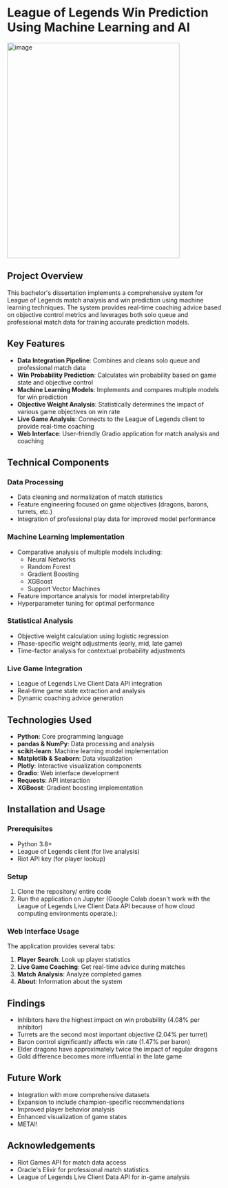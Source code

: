 # League of Legends Win Prediction Using Machine Learning and AI
<img width="400" height="500" alt="image" src="https://github.com/user-attachments/assets/3a0f5ae9-4f38-45b5-87af-788933a01cc0" />

## Project Overview
This bachelor's dissertation implements a comprehensive system for League of Legends match analysis and win prediction using machine learning techniques. The system provides real-time coaching advice based on objective control metrics and leverages both solo queue and professional match data for training accurate prediction models.

## Key Features
- **Data Integration Pipeline**: Combines and cleans solo queue and professional match data
- **Win Probability Prediction**: Calculates win probability based on game state and objective control
- **Machine Learning Models**: Implements and compares multiple models for win prediction
- **Objective Weight Analysis**: Statistically determines the impact of various game objectives on win rate
- **Live Game Analysis**: Connects to the League of Legends client to provide real-time coaching
- **Web Interface**: User-friendly Gradio application for match analysis and coaching

## Technical Components

### Data Processing
- Data cleaning and normalization of match statistics
- Feature engineering focused on game objectives (dragons, barons, turrets, etc.)
- Integration of professional play data for improved model performance

### Machine Learning Implementation
- Comparative analysis of multiple models including:
  - Neural Networks
  - Random Forest
  - Gradient Boosting
  - XGBoost
  - Support Vector Machines
- Feature importance analysis for model interpretability
- Hyperparameter tuning for optimal performance

### Statistical Analysis
- Objective weight calculation using logistic regression
- Phase-specific weight adjustments (early, mid, late game)
- Time-factor analysis for contextual probability adjustments

### Live Game Integration
- League of Legends Live Client Data API integration
- Real-time game state extraction and analysis
- Dynamic coaching advice generation

## Technologies Used
- **Python**: Core programming language
- **pandas & NumPy**: Data processing and analysis
- **scikit-learn**: Machine learning model implementation
- **Matplotlib & Seaborn**: Data visualization
- **Plotly**: Interactive visualization components
- **Gradio**: Web interface development
- **Requests**: API interaction
- **XGBoost**: Gradient boosting implementation

## Installation and Usage

### Prerequisites
- Python 3.8+
- League of Legends client (for live analysis)
- Riot API key (for player lookup)

### Setup
1. Clone the repository/ entire code
2. Run the application on Jupyter (Google Colab doesn't work with the League of Legends Live Client Data API because of how cloud computing environments operate.):

### Web Interface Usage
The application provides several tabs:
1. **Player Search**: Look up player statistics
2. **Live Game Coaching**: Get real-time advice during matches
3. **Match Analysis**: Analyze completed games
4. **About**: Information about the system

## Findings
- Inhibitors have the highest impact on win probability (4.08% per inhibitor)
- Turrets are the second most important objective (2.04% per turret)
- Baron control significantly affects win rate (1.47% per baron)
- Elder dragons have approximately twice the impact of regular dragons
- Gold difference becomes more influential in the late game

## Future Work
- Integration with more comprehensive datasets
- Expansion to include champion-specific recommendations
- Improved player behavior analysis
- Enhanced visualization of game states
- META!!

## Acknowledgements
- Riot Games API for match data access
- Oracle's Elixir for professional match statistics
- League of Legends Live Client Data API for in-game analysis

